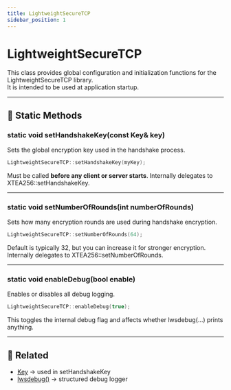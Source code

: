 ```yaml
---
title: LightweightSecureTCP
sidebar_position: 1
---
```


# LightweightSecureTCP

This class provides global configuration and initialization functions for the LightweightSecureTCP library.  
It is intended to be used at application startup.

---

## 🔐 Static Methods

### static void setHandshakeKey(const Key& key)

Sets the global encryption key used in the handshake process.

```cpp
LightweightSecureTCP::setHandshakeKey(myKey);
```

Must be called **before any client or server starts**.
Internally delegates to XTEA256::setHandshakeKey.

---

### static void setNumberOfRounds(int numberOfRounds)

Sets how many encryption rounds are used during handshake encryption.

```cpp
LightweightSecureTCP::setNumberOfRounds(64);
```

Default is typically 32, but you can increase it for stronger encryption.
Internally delegates to XTEA256::setNumberOfRounds.

---

### static void enableDebug(bool enable)

Enables or disables all debug logging.

```cpp
LightweightSecureTCP::enableDebug(true);
```

This toggles the internal debug flag and affects whether lwsdebug(...) prints anything.

---

## 📝 Related

- [Key](./encryption-key) → used in setHandshakeKey
- [lwsdebug()](./utils-lwsdebug) → structured debug logger

